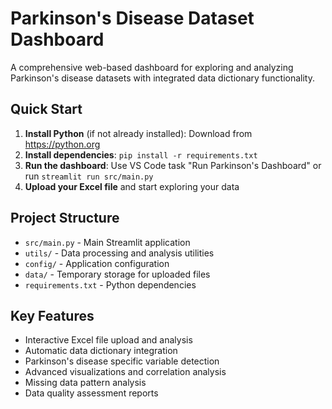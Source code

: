 # Parkinson's Disease Dataset Dashboard

A comprehensive web-based dashboard for exploring and analyzing Parkinson's disease datasets with integrated data dictionary functionality.

## Quick Start

1. **Install Python** (if not already installed): Download from https://python.org
2. **Install dependencies**: `pip install -r requirements.txt`
3. **Run the dashboard**: Use VS Code task "Run Parkinson's Dashboard" or run `streamlit run src/main.py`
4. **Upload your Excel file** and start exploring your data

## Project Structure
- `src/main.py` - Main Streamlit application
- `utils/` - Data processing and analysis utilities
- `config/` - Application configuration
- `data/` - Temporary storage for uploaded files
- `requirements.txt` - Python dependencies

## Key Features
- Interactive Excel file upload and analysis
- Automatic data dictionary integration
- Parkinson's disease specific variable detection
- Advanced visualizations and correlation analysis
- Missing data pattern analysis
- Data quality assessment reports